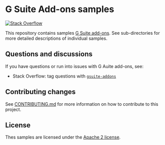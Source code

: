 # G Suite Add-ons samples

[![Stack Overflow][stackoverflow-shield]][stackoverflow-link]

This repository contains samples [G Suite add-ons](https://developers.google.com/gsuite/add-ons/overview).
See sub-directories for more detailed descriptions of individual samples.

## Questions and discussions

If you have questions or run into issues with G Auite add-ons, see:

* Stack Overflow: tag questions with [`gsuite-addons`][stackoverflow-link]

## Contributing changes

See [CONTRIBUTING.md](CONTRIBUTING.md) for more information on how to contribute
to this project.

## License

Thes samples are licensed under the [Apache 2 license](LICENSE).

<!-- references -->

[stackoverflow-shield]: https://img.shields.io/badge/stackoverflow-gmail--add--ons-blue.svg
[stackoverflow-link]: http://stackoverflow.com/search?q=[gsuite-addons]
